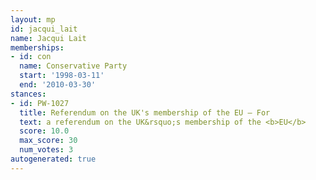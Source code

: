```yaml
---
layout: mp
id: jacqui_lait
name: Jacqui Lait
memberships:
- id: con
  name: Conservative Party
  start: '1998-03-11'
  end: '2010-03-30'
stances:
- id: PW-1027
  title: Referendum on the UK's membership of the EU — For
  text: a referendum on the UK&rsquo;s membership of the <b>EU</b>
  score: 10.0
  max_score: 30
  num_votes: 3
autogenerated: true
---
```

